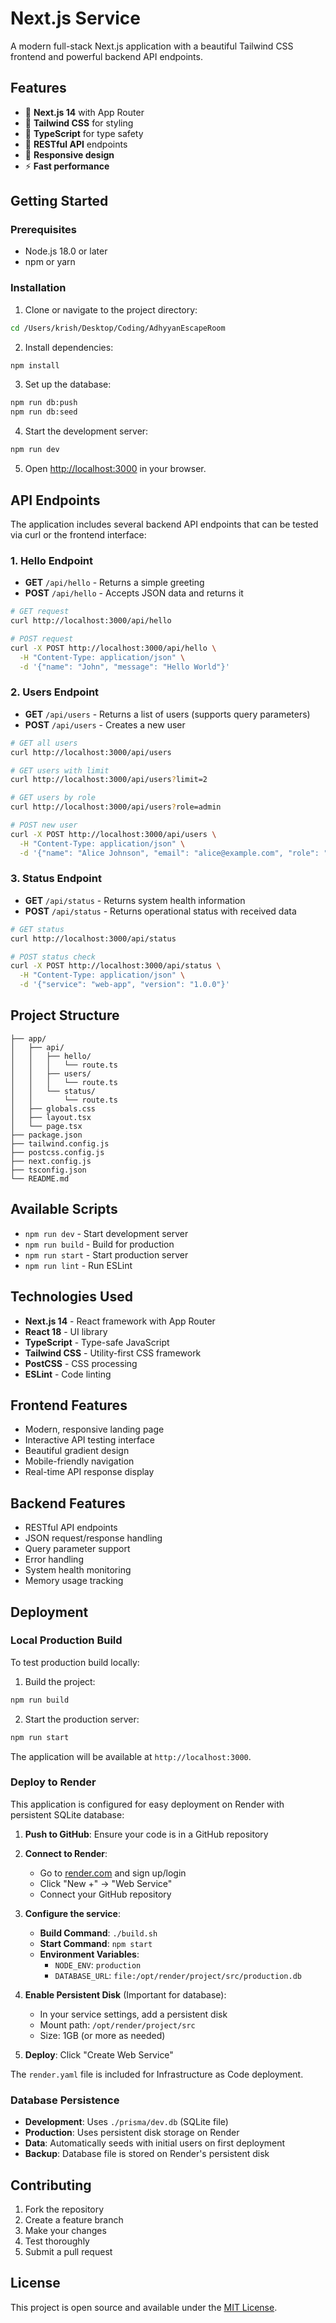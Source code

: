 # Next.js Service

A modern full-stack Next.js application with a beautiful Tailwind CSS frontend and powerful backend API endpoints.

## Features

- 🚀 **Next.js 14** with App Router
- 🎨 **Tailwind CSS** for styling
- 📝 **TypeScript** for type safety
- 🔌 **RESTful API** endpoints
- 📱 **Responsive design**
- ⚡ **Fast performance**

## Getting Started

### Prerequisites

- Node.js 18.0 or later
- npm or yarn

### Installation

1. Clone or navigate to the project directory:
```bash
cd /Users/krish/Desktop/Coding/AdhyyanEscapeRoom
```

2. Install dependencies:
```bash
npm install
```

3. Set up the database:
```bash
npm run db:push
npm run db:seed
```

4. Start the development server:
```bash
npm run dev
```

5. Open [http://localhost:3000](http://localhost:3000) in your browser.

## API Endpoints

The application includes several backend API endpoints that can be tested via curl or the frontend interface:

### 1. Hello Endpoint
- **GET** `/api/hello` - Returns a simple greeting
- **POST** `/api/hello` - Accepts JSON data and returns it

```bash
# GET request
curl http://localhost:3000/api/hello

# POST request
curl -X POST http://localhost:3000/api/hello \
  -H "Content-Type: application/json" \
  -d '{"name": "John", "message": "Hello World"}'
```

### 2. Users Endpoint
- **GET** `/api/users` - Returns a list of users (supports query parameters)
- **POST** `/api/users` - Creates a new user

```bash
# GET all users
curl http://localhost:3000/api/users

# GET users with limit
curl http://localhost:3000/api/users?limit=2

# GET users by role
curl http://localhost:3000/api/users?role=admin

# POST new user
curl -X POST http://localhost:3000/api/users \
  -H "Content-Type: application/json" \
  -d '{"name": "Alice Johnson", "email": "alice@example.com", "role": "user"}'
```

### 3. Status Endpoint
- **GET** `/api/status` - Returns system health information
- **POST** `/api/status` - Returns operational status with received data

```bash
# GET status
curl http://localhost:3000/api/status

# POST status check
curl -X POST http://localhost:3000/api/status \
  -H "Content-Type: application/json" \
  -d '{"service": "web-app", "version": "1.0.0"}'
```

## Project Structure

```
├── app/
│   ├── api/
│   │   ├── hello/
│   │   │   └── route.ts
│   │   ├── users/
│   │   │   └── route.ts
│   │   └── status/
│   │       └── route.ts
│   ├── globals.css
│   ├── layout.tsx
│   └── page.tsx
├── package.json
├── tailwind.config.js
├── postcss.config.js
├── next.config.js
├── tsconfig.json
└── README.md
```

## Available Scripts

- `npm run dev` - Start development server
- `npm run build` - Build for production
- `npm run start` - Start production server
- `npm run lint` - Run ESLint

## Technologies Used

- **Next.js 14** - React framework with App Router
- **React 18** - UI library
- **TypeScript** - Type-safe JavaScript
- **Tailwind CSS** - Utility-first CSS framework
- **PostCSS** - CSS processing
- **ESLint** - Code linting

## Frontend Features

- Modern, responsive landing page
- Interactive API testing interface
- Beautiful gradient design
- Mobile-friendly navigation
- Real-time API response display

## Backend Features

- RESTful API endpoints
- JSON request/response handling
- Query parameter support
- Error handling
- System health monitoring
- Memory usage tracking

## Deployment

### Local Production Build

To test production build locally:

1. Build the project:
```bash
npm run build
```

2. Start the production server:
```bash
npm run start
```

The application will be available at `http://localhost:3000`.

### Deploy to Render

This application is configured for easy deployment on Render with persistent SQLite database:

1. **Push to GitHub**: Ensure your code is in a GitHub repository

2. **Connect to Render**:
   - Go to [render.com](https://render.com) and sign up/login
   - Click "New +" → "Web Service"
   - Connect your GitHub repository

3. **Configure the service**:
   - **Build Command**: `./build.sh`
   - **Start Command**: `npm start`
   - **Environment Variables**:
     - `NODE_ENV`: `production`
     - `DATABASE_URL`: `file:/opt/render/project/src/production.db`

4. **Enable Persistent Disk** (Important for database):
   - In your service settings, add a persistent disk
   - Mount path: `/opt/render/project/src`
   - Size: 1GB (or more as needed)

5. **Deploy**: Click "Create Web Service"

The `render.yaml` file is included for Infrastructure as Code deployment.

### Database Persistence

- **Development**: Uses `./prisma/dev.db` (SQLite file)
- **Production**: Uses persistent disk storage on Render
- **Data**: Automatically seeds with initial users on first deployment
- **Backup**: Database file is stored on Render's persistent disk

## Contributing

1. Fork the repository
2. Create a feature branch
3. Make your changes
4. Test thoroughly
5. Submit a pull request

## License

This project is open source and available under the [MIT License](LICENSE).
